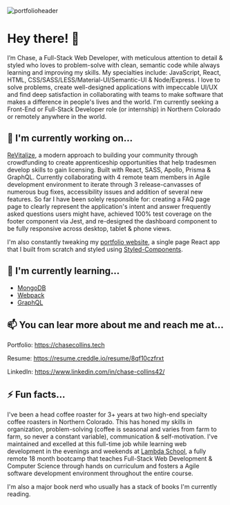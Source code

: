 ![portfolioheader](https://lh3.googleusercontent.com/pw/ACtC-3cKM1W-9vJ2mh5IuHP_OlEiPsL6-R08ZM9ryLmOcqNAf_VGGdU-ifCwPyYE9334Rl9hyHNvW-oe_k7Ty6fs_1tOnAoCXmoqcuQbboNLlqKXjo6L-owpCJJKXEO8AhuKrgPe5zKjlMJwbtUJiqLjMXsG=w3362-h678-no?authuser=0)

# Hey there! 👋

I’m Chase, 
a Full-Stack Web Developer, with meticulous attention to detail & styled who loves to problem-solve with clean, semantic code while always learning and improving my skills. My specialties include: JavaScript, React, HTML, CSS/SASS/LESS/Material-UI/Semantic-UI & Node/Express. I love to solve problems, create well-designed applications with impeccable UI/UX and find deep satisfaction in collaborating with teams to make software that makes a difference in people's lives and the world. I'm currently seeking a Front-End or Full-Stack Developer role (or internship) in Northern Colorado or remotely anywhere in the world. 

## 🔭 I'm currently working on...
[ReVitalize](https://staging.d1y2qgealrmo9w.amplifyapp.com/), a modern approach to building your community through crowdfunding to create apprenticeship opportunities that help tradesmen develop skills to gain licensing. Built with React, SASS, Apollo, Prisma & GraphQL. Currently collaborating with 4 remote team members in Agile development environment to iterate through 3 release-canvasses of numerous bug fixes, accessibility issues and addition of several new features.
So far I have been solely responsible for: creating a FAQ page page to clearly represent the application's intent and answer frequently asked questions users might have, achieved 100% test coverage on the footer component via Jest, and re-designed the dashboard component to be fully responsive across desktop, tablet & phone views. 

I'm also constantly tweaking my [portfolio website](https://chasecollins.tech), a single page React app that I built from scratch and styled using [Styled-Components](https://styled-components.com/). 

## 🌱 I'm currently learning...
- [MongoDB](https://www.mongodb.com/new?tck=sitebannerdotlive)
- [Webpack](https://webpack.js.org/)
- [GraphQL](https://graphql.org/)

## 📫 You can lear more about me and reach me at...

Portfolio: https://chasecollins.tech

Resume: https://resume.creddle.io/resume/8qf10czfrxt

LinkedIn: https://www.linkedin.com/in/chase-collins42/

## ⚡ Fun facts...
I've been a head coffee roaster for 3+ years at two high-end specialty coffee roasters in Northern Colorado. This has honed my skills in organization, problem-solving (coffee is seasonal and varies from farm to farm, so never a constant variable), communication & self-motivation. I've maintained and excelled at this full-time job while learning web development in the evenings and weekends at [Lambda School](https://lambdaschool.com/), a fully remote 18 month bootcamp that teaches Full-Stack Web Development & Computer Science through hands on curriculum and fosters a Agile software development environment throughout the entire course. 

I'm also a major book nerd who usually has a stack of books I'm currently reading. 
